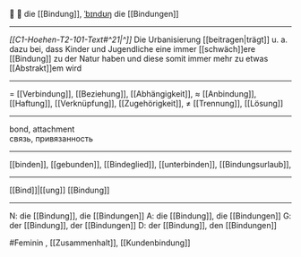 🔗 🔴 die [[Bindung]], [ˈbɪndʊŋ](https://youglish.com/pronounce/Bindung/german)
die [[Bindungen]]

---
*[[C1-Hoehen-T2-101-Text#^21|^]]* Die Urbanisierung [[beitragen|trägt]] u. a. dazu bei, dass Kinder und Jugendliche eine immer [[schwäch]]ere [[Bindung]] zu der Natur haben und diese somit immer mehr zu etwas [[Abstrakt]]em wird

---
= [[Verbindung]], [[Beziehung]], [[Abhängigkeit]],
≈ [[Anbindung]], [[Haftung]], [[Verknüpfung]],  [[Zugehörigkeit]], 
≠ [[Trennung]], [[Lösung]]

---
bond, attachment  
связь, привязанность

---
[[binden]], [[gebunden]], [[Bindeglied]], [[unterbinden]], [[Bindungsurlaub]],

---
[[Bind]]|[[ung]]
[[Bindung]]


---
N: die [[Bindung]], die [[Bindungen]]
A: die [[Bindung]], die [[Bindungen]]
G: der [[Bindung]], der [[Bindungen]]
D: der [[Bindung]], den [[Bindungen]]

#Feminin 
, [[Zusammenhalt]], [[Kundenbindung]]